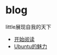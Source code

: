 # blog
little展现自我的天下
- [开始阅读](//github.com/momonorthy/little/blob/master/posts/getstart.md)
- [Ubuntu的魅力](//github.com/momonorthy/little/blob/master/posts/ubuntu.md)

